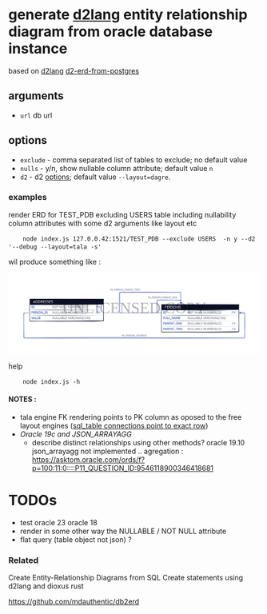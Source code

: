 


# generate [d2lang](https://github.com/terrastruct/d2) entity relationship diagram from oracle database instance 
 
  based on [d2lang](https://github.com/terrastruct/d2#related) [d2-erd-from-postgres](https://github.com/zekenie/d2-erd-from-postgres/)

## arguments
 - `url` db url
## options 
 - `exclude` - comma separated list of tables to exclude; no default value
 - `nulls` - y/n, show nullable column attribute; default value `n`
 - `d2` - d2 [options](https://d2lang.com/tour/man); default value `--layout=dagre`. 


### examples

   render ERD for TEST_PDB excluding USERS table including nullability column attributes with some d2 arguments like layout etc
   
        node index.js 127.0.0.42:1521/TEST_PDB --exclude USERS  -n y --d2 '--debug --layout=tala -s'
   
   wil produce something like :

  ![img](./playground/output.svg)


   help

        node index.js -h

#### NOTES :
   - tala engine FK rendering points to PK column as oposed to the free layout engines ([sql_table connections point to exact row](https://d2lang.com/tour/tala/))
   - *Oracle 19c and JSON_ARRAYAGG*
       - describe  distinct  relationships using other methods? oracle 19.10 json_arrayagg not implemented .. agregation : https://asktom.oracle.com/ords/f?p=100:11:0::::P11_QUESTION_ID:9546118900346418681
    


# TODOs     
   - test oracle 23 oracle 18
   - render in some other way the NULLABLE / NOT NULL attribute
   - flat query (table object not json) ?

     
### Related 

Create Entity-Relationship Diagrams from SQL Create statements using d2lang and dioxus rust

https://github.com/mdauthentic/db2erd




